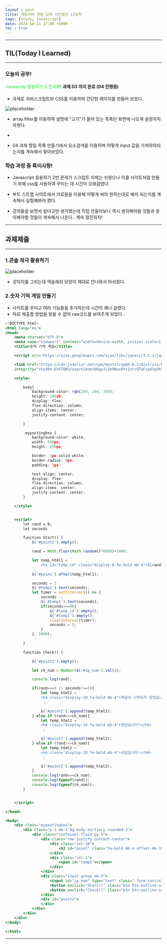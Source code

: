 ```yaml
---
layout : post
title: 게임서버 개발 교육 사전캠프 13일차
tags: [study, javascript]
date: 2024-10-21 17:00 +0900
toc : true
---
```


---

## TIL(Today I Learned)

---

### 오늘의 공부!

#### <span style="color : #66ED6d">**Javascrip 응용하기 도전과제!**</span> 과제 03 까지 완료 (04 진행중)

- 과제로 자바스크립트와 CSS를 이용하여 간단한 페이지를 만들어 보았다.

![placeholder](https://github.com/user-attachments/assets/66d78173-faf8-42d0-8222-a03dd1d90423 "Medium example image")

- array.filter를 이용하여 설명에 "고기"가 들어 있는 목록만 화면에 나오게 설정까지 마쳣다.

- 

- 04 과제 할일 목록 만들기에서 요소검색을 이용하며 어떻게 input 값을 가져와야되는지를 계속해서 찾아보았다.

### 학습 과정 중 특이사항!

- Javascript 응용하기 2번 문제가 스크립트 자체는 쉬웠으나 이를 사이트처럼 만들기 위해 css를 사용하여 꾸미는 데 시간이 오래걸렸다.

- 부트 스트랩 사이트에서 자료들을 이용해 어떻게 써야 원하는대로 배치 되는지를 계속해서 실험해봐야 했다.

- 강의들을 보면서 쉽다고만 생각했는데 직접 만들어보니 역시 생각해야될 것들과 찾아봐야할 것들이 계속해서 나온다.. 계속 정진하자!

---

## 과제제출

---

### 1.콘솔 적극 활용하기

![placeholder](https://github.com/user-attachments/assets/3be34150-3cbd-4feb-ae37-3a222aa291ab "Medium example image")

- 강아지를 그리는데 역슬래쉬 모양이 제대로 안나와서 아쉬웠다.

### 2.숫자 기억 게임 만들기

- 사이트를 꾸미고 여러 기능들을 추가하는데 시간이 꽤나 걸렸다.
- 따로 제출할 방법을 찾을 수 없어 raw코드를 보여주게 되었다..

``` jsx
<!DOCTYPE html>
<html lang="ko">
<head>
    <meta charset="UTF-8">
    <meta name="viewport" content="width=device-width, initial-scale=1.0">
    <title>숫자 기억 게임</title>

    <script src="https://ajax.googleapis.com/ajax/libs/jquery/3.5.1/jquery.min.js"></script>

    <link href="https://cdn.jsdelivr.net/npm/bootstrap@5.0.2/dist/css/bootstrap.min.css" rel="stylesheet"
    integrity="sha384-EVSTQN3/azprG1Anm3QDgpJLIm9Nao0Yz1ztcQTwFspd3yD65VohhpuuCOmLASjC" crossorigin="anonymous">

    <style>

        body{
            background-color: rgb(204, 204, 204);
            height: 100vh;
            display: flex;
            flex-direction: column;
            align-items: center;
            justify-content: center;

        }

        .mypostingbox {
            background-color: white;
            width: 500px;
            height: 250px;

            border: 1px solid white;
            border-radius: 8px;
            padding: 5px;

            text-align: center;
            display: flex;
            flex-direction: column;
            align-items: center;
            justify-content: center;
        }

    </style>


    <script>
        let rand = 0;
        let seconds

        function Start() {
            $('#point2').empty();

            rand = Math.floor(Math.random()*8000)+1000;

            let temp_html1 = `
                <h1 id="temp_id" class="display-6 fw-bold mb-4">${rand}</h1>
            `;
            $('#point').after(temp_html1);

            seconds = 3
            $('#temp1').text(seconds);
            let timer = setInterval(() => {
                seconds--;
                $('#temp1').text(seconds);
                if(seconds===0){
                    $('#temp_id').empty();
                    $('#temp1').empty();
                    clearInterval(timer);
                    seconds = 5;
                }
            }, 1000);
            
        }

        function Check() {

            $('#point2').empty();

            let ck_num = Number($('#ip_num').val());

            console.log(rand);

            if(rand===0 || seconds!==5){
                let temp_html2 = `
                <h4 class="display-10 fw-bold mb-4">게임이 시작되지 않았습니다!</h4>
                `;

                $('#point2').append(temp_html2);
            } else if (rand===ck_num){
                let temp_html2 = `
                <h4 class="display-10 fw-bold mb-4">정답입니다!</h4>
                `;

                $('#point2').append(temp_html2);
            } else if (rand!==ck_num){
                let temp_html2 = `
                <h4 class="display-10 fw-bold mb-4">오답입니다!</h4>
                `;

                $('#point2').append(temp_html2);
            }
            console.log(rand===ck_num);
            console.log(typeof(rand));
            console.log(typeof(ck_num));
        }


    </script>

</head>

<body>
    <div class="mypostingbox">
        <div class="p-3 mb-3 bg-body-tertiary rounded-3">
            <div class="container-fluid py-4">
                <div class="row justify-content-center">
                    <div class="col-10">
                        <h2 id="point" class="fw-bold mb-4 offset-mb-3">숫자 기억 게임</h2>
                    </div>
                    <div class="col-1">
                        <span id="temp1"></span>
                    </div>
                </div>
                <div class="input-group mb-3">
                    <input id="ip_num" type="text" class=" form-control rounded-1" placeholder="숫자를 입력하세요" aria-label="숫자를 입력하세요" aria-describedby="button-addon2">
                    <button onclick="Start()" class="btn btn-outline-secondary rounded-1 ms-auto" type="button" id="button-addon1">시작</button>
                    <button onclick="Check()" class="btn btn-outline-secondary rounded-1 ms-auto" type="button" id="button-addon2">제출</button>
                </div>
                <div id="point2">
                </div>
            </div>
        </div>
    </div>
</body>

</html>
```

---